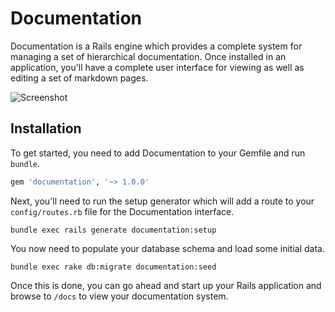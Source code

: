 # Documentation

Documentation is a Rails engine which provides a complete system for managing a set of hierarchical documentation. Once installed in an application, you'll have a complete user interface for viewing as well as editing a set of markdown pages.

![Screenshot](http://s.adamcooke.io/14/VGaMe.png)

## Installation

To get started, you need to add Documentation to your Gemfile and run `bundle`.

```ruby
gem 'documentation', '~> 1.0.0'
```

Next, you'll need to run the setup generator which will add a route to your `config/routes.rb` file for the Documentation interface.

```
bundle exec rails generate documentation:setup
```

You now need to populate your database schema and load some initial data.

```
bundle exec rake db:migrate documentation:seed
```

Once this is done, you can go ahead and start up your Rails application and browse to `/docs` to view your documentation system.
